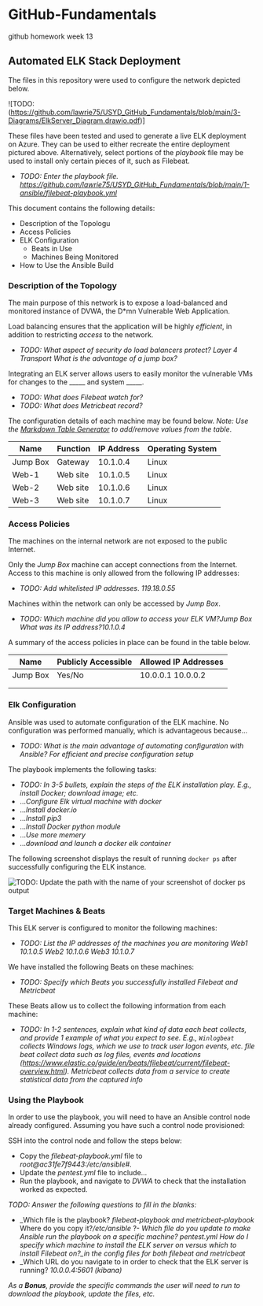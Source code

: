 # GitHub-Fundamentals
github homework week 13

## Automated ELK Stack Deployment

The files in this repository were used to configure the network depicted below.

![TODO:(https://github.com/lawrie75/USYD_GitHub_Fundamentals/blob/main/3-Diagrams/ElkServer_Diagram.drawio.pdf)]

These files have been tested and used to generate a live ELK deployment on Azure. They can be used to either recreate the entire deployment pictured above. Alternatively, select portions of the *playbook* file may be used to install only certain pieces of it, such as Filebeat.

  - _TODO: Enter the playbook file._ *https://github.com/lawrie75/USYD_GitHub_Fundamentals/blob/main/1-ansible/filebeat-playbook.yml*

This document contains the following details:
- Description of the Topologu
- Access Policies
- ELK Configuration
  - Beats in Use
  - Machines Being Monitored
- How to Use the Ansible Build


### Description of the Topology

The main purpose of this network is to expose a load-balanced and monitored instance of DVWA, the D*mn Vulnerable Web Application.

Load balancing ensures that the application will be highly *efficient*, in addition to restricting *access* to the network.
- _TODO: What aspect of security do load balancers protect? *Layer 4 Transport* What is the advantage of a jump box?_

Integrating an ELK server allows users to easily monitor the vulnerable VMs for changes to the _____ and system _____.
- _TODO: What does Filebeat watch for?_
- _TODO: What does Metricbeat record?_

The configuration details of each machine may be found below.
_Note: Use the [Markdown Table Generator](http://www.tablesgenerator.com/markdown_tables) to add/remove values from the table_.

| Name     | Function | IP Address | Operating System |
|----------|----------|------------|------------------|
| Jump Box |  Gateway |  10.1.0.4  |       Linux      |
| Web-1    | Web site |  10.1.0.5  |       Linux      |
| Web-2    | Web site |  10.1.0.6  |       Linux      |
| Web-3    | Web site |  10.1.0.7  |       Linux      |

### Access Policies

The machines on the internal network are not exposed to the public Internet. 

Only the *Jump Box* machine can accept connections from the Internet. Access to this machine is only allowed from the following IP addresses:
- _TODO: Add whitelisted IP addresses_. *119.18.0.55*

Machines within the network can only be accessed by *Jump Box*.
- _TODO: Which machine did you allow to access your ELK VM?*Jump Box* What was its IP address?_*10.1.0.4*

A summary of the access policies in place can be found in the table below.

| Name     | Publicly Accessible | Allowed IP Addresses |
|----------|---------------------|----------------------|
| Jump Box | Yes/No              | 10.0.0.1 10.0.0.2    |
|          |                     |                      |
|          |                     |                      |

### Elk Configuration

Ansible was used to automate configuration of the ELK machine. No configuration was performed manually, which is advantageous because...
- _TODO: What is the main advantage of automating configuration with Ansible?_ *For efficient and precise configuration setup*

The playbook implements the following tasks:
- _TODO: In 3-5 bullets, explain the steps of the ELK installation play. E.g., install Docker; download image; etc._
- ...*Configure Elk virtual machine with docker*
- ...*Install docker.io*
- ...*Install pip3*
- ...*Install Docker python module*
- ...*Use more  memery*
- ...*download and launch a docker elk container*

The following screenshot displays the result of running `docker ps` after successfully configuring the ELK instance.

![TODO: Update the path with the name of your screenshot of docker ps output](Images/docker_ps_output.png)

### Target Machines & Beats
This ELK server is configured to monitor the following machines:
- _TODO: List the IP addresses of the machines you are monitoring_
*Web1 10.1.0.5* 
*Web2 10.1.0.6* 
*Web3 10.1.0.7*

We have installed the following Beats on these machines:
- _TODO: Specify which Beats you successfully installed_
*Filebeat and Metricbeat*

These Beats allow us to collect the following information from each machine:
- _TODO: In 1-2 sentences, explain what kind of data each beat collects, and provide 1 example of what you expect to see. E.g., `Winlogbeat` collects Windows logs, which we use to track user logon events, etc._
*file beat collect data such as log files, events and locations (https://www.elastic.co/guide/en/beats/filebeat/current/filebeat-overview.html).*
*Metricbeat collects data from a service to create statistical data from the captured info*

### Using the Playbook
In order to use the playbook, you will need to have an Ansible control node already configured. Assuming you have such a control node provisioned: 

SSH into the control node and follow the steps below:
- Copy the _filebeat-playbook.yml_ file to _root@ac31fe7f9443:/etc/ansible#_.
- Update the *pentest.yml* file to include...
- Run the playbook, and navigate to _DVWA_ to check that the installation worked as expected.

_TODO: Answer the following questions to fill in the blanks:_
- _Which file is the playbook? *filebeat-playbook and metricbeat-playbook* 
Where do you copy it?*/etc/ansible*
?- *Which file do you update to make Ansible run the playbook on a specific machine? *pentest.yml*
How do I specify which machine to install the ELK server on versus which to install Filebeat on?_in the config files for both filebeat and metricbeat*
- _Which URL do you navigate to in order to check that the ELK server is running? *10.0.0.4:5601 (kibana)*

_As a **Bonus**, provide the specific commands the user will need to run to download the playbook, update the files, etc._
